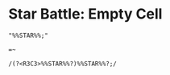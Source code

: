 # Star Battle: Empty Cell

<!-- %% svg-grid: code -->
<!-- %% hide           -->

~~~~
"%%STAR%%;"

=~

/(?<R3C3>%%STAR%%?)%%STAR%%?;/
~~~~
